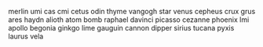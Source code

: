 merlin
umi
cas
cmi
cetus
odin
thyme
vangogh
star
venus
cepheus
crux
grus
ares
haydn
alioth
atom
bomb
raphael
davinci
picasso
cezanne
phoenix
lmi
apollo
begonia
ginkgo
lime
gauguin
cannon
dipper
sirius
tucana
pyxis
laurus
vela